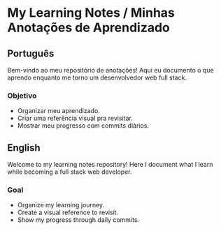 # My Learning Notes / Minhas Anotações de Aprendizado

## Português
Bem-vindo ao meu repositório de anotações! Aqui eu documento o que aprendo enquanto me torno um desenvolvedor web full stack. 

### Objetivo
- Organizar meu aprendizado.
- Criar uma referência visual pra revisitar.
- Mostrar meu progresso com commits diários.

## English 
Welcome to my learning notes repository! Here I document what I learn while becoming a full stack web developer. 

### Goal
- Organize my learning journey.
- Create a visual reference to revisit.
- Show my progress through daily commits.
